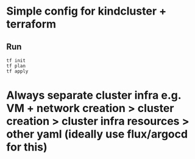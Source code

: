# Simple config for kindcluster + terraform

## Run
```
tf init
tf plan
tf apply
```

# Always separate cluster infra e.g. VM + network creation > cluster creation > cluster infra resources > other yaml (ideally use flux/argocd for this)
